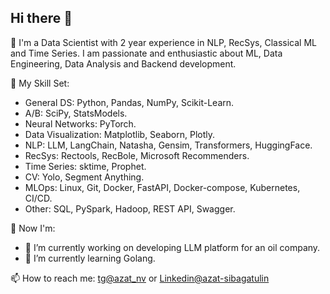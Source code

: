 ## Hi there 👋

💭 I'm a Data Scientist with 2 year experience in NLP, RecSys, Classical ML and Time Series. I am passionate and enthusiastic about ML, Data Engineering, Data Analysis and Backend development.

📕 My Skill Set:

- General DS: Python, Pandas, NumPy, Scikit-Learn.
- A/B: SciPy, StatsModels.
- Neural Networks: PyTorch.
- Data Visualization: Matplotlib, Seaborn, Plotly.
- NLP: LLM, LangChain, Natasha, Gensim, Transformers, HuggingFace.
- RecSys: Rectools, RecBole, Microsoft Recommenders.
- Time Series: sktime, Prophet.
- CV: Yolo, Segment Anything.
- MLOps: Linux, Git, Docker, FastAPI, Docker-compose, Kubernetes, CI/CD.
- Other: SQL, PySpark, Hadoop, REST API, Swagger.

📗 Now I'm:
- 🔭 I’m currently working on developing LLM platform for an oil company.
- 🌱 I’m currently learning Golang.

📫 How to reach me: [tg@azat_nv](https://t.me/azat_nv) or [Linkedin@azat-sibagatulin](https://www.linkedin.com/in/azat-sibagatulin/)

